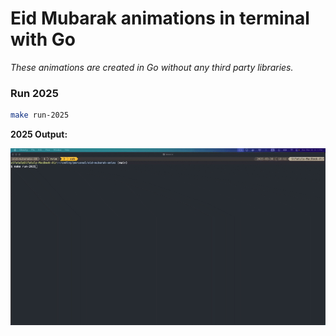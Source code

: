 # Eid Mubarak animations in terminal with Go

_These animations are created in Go without any third party libraries._

### Run 2025

```bash
make run-2025
```

**2025 Output:**

![Final output](./gifs/eid-mubarak-2025.gif)
